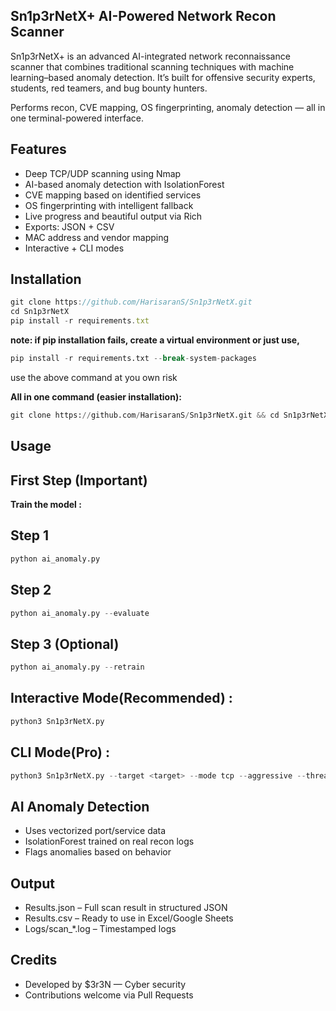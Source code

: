 ## Sn1p3rNetX+  AI-Powered Network Recon Scanner

Sn1p3rNetX+ is an advanced AI-integrated network reconnaissance scanner that combines traditional scanning techniques with machine learning–based anomaly detection. 
It’s built for offensive security experts, students, red teamers, and bug bounty hunters.

Performs recon, CVE mapping, OS fingerprinting, anomaly detection — all in one terminal-powered interface.

## Features

-  Deep TCP/UDP scanning using Nmap
-  AI-based anomaly detection with IsolationForest
-  CVE mapping based on identified services
-  OS fingerprinting with intelligent fallback
-  Live progress and beautiful output via Rich
-  Exports: JSON + CSV
-  MAC address and vendor mapping
-  Interactive + CLI modes

## Installation

```javascript
git clone https://github.com/HarisaranS/Sn1p3rNetX.git
cd Sn1p3rNetX
pip install -r requirements.txt
```
**note: if pip installation fails, create a virtual environment or just use,**
```python
pip install -r requirements.txt --break-system-packages
```
use the above command at you own risk

**All in one command (easier installation):**
```python
git clone https://github.com/HarisaranS/Sn1p3rNetX.git && cd Sn1p3rNetX && pip install -r requirements.txt --break-system-packages
```


## Usage

## First Step (Important)
**Train the model :**
## Step 1
```python
python ai_anomaly.py
```
## Step 2
```python 
python ai_anomaly.py --evaluate 
```
## Step 3 (Optional)
```python
python ai_anomaly.py --retrain 
```

## Interactive Mode(Recommended) :
```python
python3 Sn1p3rNetX.py
```
## CLI Mode(Pro) :
```python
python3 Sn1p3rNetX.py --target <target> --mode tcp --aggressive --threads 50 --fresh
```
## AI Anomaly Detection

- Uses vectorized port/service data
- IsolationForest trained on real recon logs
- Flags anomalies based on behavior

## Output

- Results.json – Full scan result in structured JSON
- Results.csv – Ready to use in Excel/Google Sheets
- Logs/scan_*.log – Timestamped logs

## Credits

- Developed by $3r3N — Cyber security
- Contributions welcome via Pull Requests
